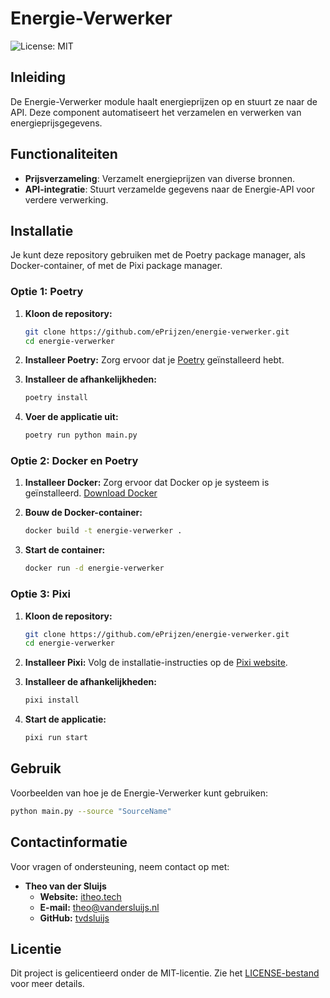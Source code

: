 # Energie-Verwerker

![License: MIT](https://img.shields.io/badge/License-MIT-blue.svg)

## Inleiding

De Energie-Verwerker module haalt energieprijzen op en stuurt ze naar de API. Deze component automatiseert het verzamelen en verwerken van energieprijsgegevens.

## Functionaliteiten

- **Prijsverzameling**: Verzamelt energieprijzen van diverse bronnen.
- **API-integratie**: Stuurt verzamelde gegevens naar de Energie-API voor verdere verwerking.

## Installatie

Je kunt deze repository gebruiken met de Poetry package manager, als Docker-container, of met de Pixi package manager.

### Optie 1: Poetry

1. **Kloon de repository:**
   ```bash
   git clone https://github.com/ePrijzen/energie-verwerker.git
   cd energie-verwerker
   ```

2. **Installeer Poetry:**
   Zorg ervoor dat je [Poetry](https://python-poetry.org/docs/#installation) geïnstalleerd hebt.

3. **Installeer de afhankelijkheden:**
   ```bash
   poetry install
   ```

4. **Voer de applicatie uit:**
   ```bash
   poetry run python main.py
   ```

### Optie 2: Docker en Poetry

1. **Installeer Docker:**
   Zorg ervoor dat Docker op je systeem is geïnstalleerd. [Download Docker](https://docs.docker.com/get-docker/)

2. **Bouw de Docker-container:**
   ```bash
   docker build -t energie-verwerker .
   ```

3. **Start de container:**
   ```bash
   docker run -d energie-verwerker
   ```

### Optie 3: Pixi

1. **Kloon de repository:**
   ```bash
   git clone https://github.com/ePrijzen/energie-verwerker.git
   cd energie-verwerker
   ```

2. **Installeer Pixi:**
   Volg de installatie-instructies op de [Pixi website](https://pixi.js.org/).

3. **Installeer de afhankelijkheden:**
   ```bash
   pixi install
   ```

4. **Start de applicatie:**
   ```bash
   pixi run start
   ```

## Gebruik

Voorbeelden van hoe je de Energie-Verwerker kunt gebruiken:

```bash
python main.py --source "SourceName"
```

## Contactinformatie

Voor vragen of ondersteuning, neem contact op met:

- **Theo van der Sluijs**
  - **Website:** [itheo.tech](https://itheo.tech)
  - **E-mail:** [theo@vandersluijs.nl](mailto:theo@vandersluijs.nl)
  - **GitHub:** [tvdsluijs](https://github.com/tvdsluijs)

## Licentie

Dit project is gelicentieerd onder de MIT-licentie. Zie het [LICENSE-bestand](https://github.com/ePrijzen/energie-verwerker/blob/main/LICENSE) voor meer details.
